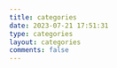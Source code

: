 ```yaml
---
title: categories
date: 2023-07-21 17:51:31
type: categories
layout: categories
comments: false
---
```


